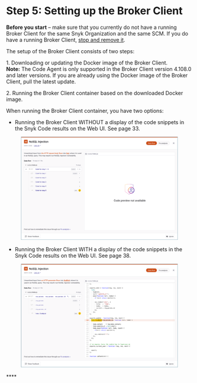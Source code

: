 # Step 5: Setting up the Broker Client

**Before you start** – make sure that you currently do not have a running Broker Client for the same Snyk Organization and the same SCM. If you do have a running Broker Client, [stop and remove it](https://app.gitbook.com/o/-M4tdxG8qotLgGZnLpFR/s/Xtgu2HdNoafUskHqoeDW/).

The setup of the Broker Client consists of two steps:

1\.  Downloading or updating the Docker image of the Broker Client.\
**Note:** The Code Agent is only supported in the Broker Client version 4.108.0 and later versions. If you are already using the Docker image of the Broker Client, pull the latest update.

2\.  Running the Broker Client container based on the downloaded Docker image.

When running the Broker Client container, you have two options:

* Running the Broker Client WITHOUT a display of the code snippets in the Snyk Code results on the Web UI. See page 33.

<figure><img src="../../../../../.gitbook/assets/Broker - Results - without code snippets.png" alt=""><figcaption></figcaption></figure>

* Running the Broker Client WITH a display of the code snippets in the Snyk Code results on the Web UI. See page 38.

<figure><img src="../../../../../.gitbook/assets/Broker - Results - with code snippets.png" alt=""><figcaption></figcaption></figure>

&#x20;****&#x20;
